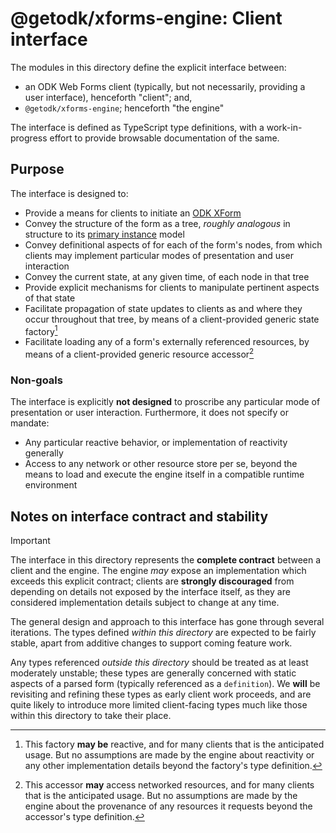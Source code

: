 # @getodk/xforms-engine: Client interface

The modules in this directory define the explicit interface between:

- an ODK Web Forms client (typically, but not necessarily, providing a user interface), henceforth "client"; and,
- `@getodk/xforms-engine`; henceforth "the engine"

The interface is defined as TypeScript type definitions, with a work-in-progress effort to provide browsable documentation of the same.

## Purpose

The interface is designed to:

- Provide a means for clients to initiate an [ODK XForm](https://getodk.github.io/xforms-spec/)
- Convey the structure of the form as a tree, _roughly analogous_ in structure to its [primary instance](https://getodk.github.io/xforms-spec/#primary-instance) model
- Convey definitional aspects of for each of the form's nodes, from which clients may implement particular modes of presentation and user interaction
- Convey the current state, at any given time, of each node in that tree
- Provide explicit mechanisms for clients to manipulate pertinent aspects of that state
- Facilitate propagation of state updates to clients as and where they occur throughout that tree, by means of a client-provided generic state factory[^1]
- Facilitate loading any of a form's externally referenced resources, by means of a client-provided generic resource accessor[^2]

[^1]: This factory **may be** reactive, and for many clients that is the anticipated usage. But no assumptions are made by the engine about reactivity or any other implementation details beyond the factory's type definition.
[^2]: This accessor **may** access networked resources, and for many clients that is the anticipated usage. But no assumptions are made by the engine about the provenance of any resources it requests beyond the accessor's type definition.

### Non-goals

The interface is explicitly **not designed** to proscribe any particular mode of presentation or user interaction. Furthermore, it does not specify or mandate:

- Any particular reactive behavior, or implementation of reactivity generally
- Access to any network or other resource store per se, beyond the means to load and execute the engine itself in a compatible runtime environment

## Notes on interface contract and stability

> [!IMPORTANT]
> The interface in this directory represents the **complete contract** between a client and the engine. The engine _may_ expose an implementation which exceeds this explicit contract; clients are **strongly discouraged** from depending on details not exposed by the interface itself, as they are considered implementation details subject to change at any time.

The general design and approach to this interface has gone through several iterations. The types defined _within this directory_ are expected to be fairly stable, apart from additive changes to support coming feature work.

Any types referenced _outside this directory_ should be treated as at least moderately unstable; these types are generally concerned with static aspects of a parsed form (typically referenced as a `definition`). We **will** be revisiting and refining these types as early client work proceeds, and are quite likely to introduce more limited client-facing types much like those within this directory to take their place.
